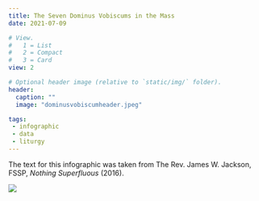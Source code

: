 ```yaml
---
title: The Seven Dominus Vobiscums in the Mass
date: 2021-07-09

# View.
#   1 = List
#   2 = Compact
#   3 = Card
view: 2

# Optional header image (relative to `static/img/` folder).
header:  
  caption: ""
  image: "dominusvobiscumheader.jpeg"

tags:
 - infographic
 - data
 - liturgy 
---
```


The text for this infographic was taken from The Rev. James W. Jackson, FSSP, _Nothing Superfluous_ (2016).

![](/uploads/dominusvobiscum.jpeg)
